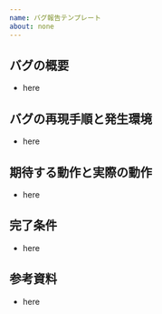 ```yaml
---
name: バグ報告テンプレート
about: none
---
```


## バグの概要

-   here

## バグの再現手順と発生環境

-   here

## 期待する動作と実際の動作

-   here

## 完了条件

-   here

## 参考資料

-   here
